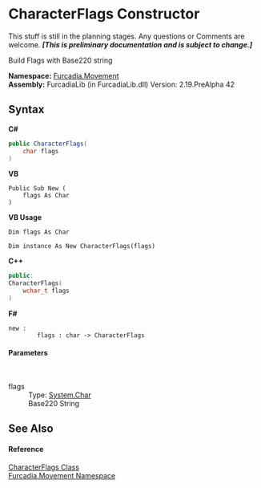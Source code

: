 # CharacterFlags Constructor 
This stuff is still in the planning stages. Any questions or Comments are welcome. _**\[This is preliminary documentation and is subject to change.\]**_

Build Flags with Base220 string

**Namespace:**&nbsp;<a href="N_Furcadia_Movement">Furcadia.Movement</a><br />**Assembly:**&nbsp;FurcadiaLib (in FurcadiaLib.dll) Version: 2.19.PreAlpha 42

## Syntax

**C#**<br />
``` C#
public CharacterFlags(
	char flags
)
```

**VB**<br />
``` VB
Public Sub New ( 
	flags As Char
)
```

**VB Usage**<br />
``` VB Usage
Dim flags As Char

Dim instance As New CharacterFlags(flags)
```

**C++**<br />
``` C++
public:
CharacterFlags(
	wchar_t flags
)
```

**F#**<br />
``` F#
new : 
        flags : char -> CharacterFlags
```


#### Parameters
&nbsp;<dl><dt>flags</dt><dd>Type: <a href="http://msdn2.microsoft.com/en-us/library/k493b04s" target="_blank">System.Char</a><br />Base220 String</dd></dl>

## See Also


#### Reference
<a href="T_Furcadia_Movement_CharacterFlags">CharacterFlags Class</a><br /><a href="N_Furcadia_Movement">Furcadia.Movement Namespace</a><br />